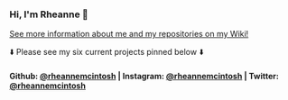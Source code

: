 ### Hi, I'm Rheanne 👋

[See more information about me and my repositories on my Wiki!](https://github.com/rheannemcintosh/rheannemcintosh/wiki)

:arrow_down: Please see my six current projects pinned below :arrow_down: 

#### Github: [@rheannemcintosh](https://github.com/rheannemcintosh) | Instagram: [@rheannemcintosh](https://www.instagram.com/rheannemcintosh/) | Twitter: [@rheannemcintosh](https://twitter.com/rheannemcintosh)

